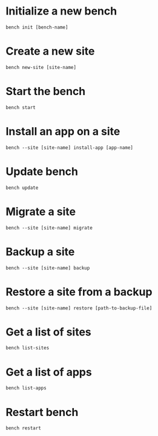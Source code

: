 # Initialize a new bench
    bench init [bench-name]

# Create a new site
    bench new-site [site-name]

# Start the bench
    bench start

# Install an app on a site
    bench --site [site-name] install-app [app-name]

# Update bench
    bench update

# Migrate a site
    bench --site [site-name] migrate

# Backup a site
    bench --site [site-name] backup

# Restore a site from a backup
    bench --site [site-name] restore [path-to-backup-file]

# Get a list of sites
    bench list-sites

# Get a list of apps
    bench list-apps

# Restart bench
    bench restart